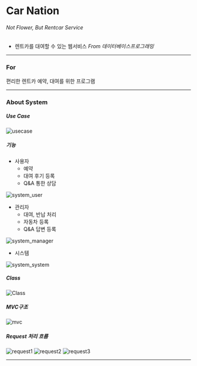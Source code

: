 # Car Nation

###### Not Flower,  But Rentcar Service

- 렌트카를 대여할 수 있는 웹서비스 *From 데이터베이스프로그래밍*

-------

### For

편리한 렌트카 예약, 대여를 위한 프로그램

----

### About System

##### Use Case

![usecase](https://user-images.githubusercontent.com/57435148/92854717-6cd72980-f42c-11ea-977d-1e16d1c19f4f.png)



##### 기능

- 사용자
  - 예약
  - 대여 후기 등록
  - Q&A 통한 상담
  
![system_user](https://user-images.githubusercontent.com/57435148/92854815-87a99e00-f42c-11ea-90ef-c05874654358.PNG)

- 관리자
  - 대여, 반납 처리
  - 자동차 등록
  - Q&A 답변 등록

![system_manager](https://user-images.githubusercontent.com/57435148/92854825-89736180-f42c-11ea-87bf-baf29df52de9.PNG)

- 시스템

![system_system](https://user-images.githubusercontent.com/57435148/92854833-8bd5bb80-f42c-11ea-9b78-8e40759e4591.PNG)




##### Class

![Class](https://user-images.githubusercontent.com/57435148/92854881-9f812200-f42c-11ea-986e-67503f9a1184.PNG)



##### MVC구조

![mvc](https://user-images.githubusercontent.com/57435148/92854876-9e4ff500-f42c-11ea-9841-7eaacc9aa3f6.PNG)



##### Request 처리 흐름

![request1](https://user-images.githubusercontent.com/57435148/92855359-2635ff00-f42d-11ea-8367-e723cdb02633.PNG)
![request2](https://user-images.githubusercontent.com/57435148/92855363-27672c00-f42d-11ea-9f93-ae53d829c920.PNG)
![request3](https://user-images.githubusercontent.com/57435148/92855369-27ffc280-f42d-11ea-89eb-9b16414585f3.PNG)

---

